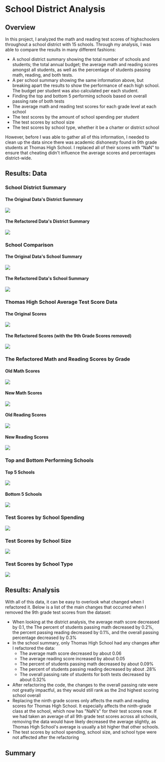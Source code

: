 # School District Analysis

## Overview
In this project, I analyzed the math and reading test scores of highschoolers throughout a school district with 15 schools. Through my analysis, I was able to compare the results in many different fashions:

- A school district summary showing the total number of schools and students; the total annual budget; the average math and reading scores amongst all students, as well as the percentage of students passing math, reading, and both tests.
- A per school summary showing the same information above, but breaking apart the results to show the performance of each high school. The budget per student was also calculated per each student.
- Finding the top and bottom 5 performing schools based on overall passing rate of both tests
- The average math and reading test scores for each grade level at each school
- The test scores by the amount of school spending per student
- The test scores by school size
- The test scores by school type, whether it be a charter or district school

However, before I was able to gather all of this information, I needed to clean up the data since there was academic dishonesty found in 9th grade students at Thomas High School. I replaced all of their scores with "NaN" to ensure that cheating didn't influence the average scores and percentages district-wide.

## Results: Data
### School District Summary
#### The Original Data's District Summary
![](Resources/Old%20District%20Analysis.PNG)
#### The Refactored Data's District Summary
![](Resources/New%20District%20Analysis.PNG)

### School Comparison
#### The Original Data's School Summary
![](Resources/Old%20School%20Summary.PNG)
#### The Refactored Data's School Summary
![](Resources/New%20School%20Summary.PNG)

### Thomas High School Average Test Score Data
#### The Original Scores
![](Resources/Old%20Thomas%20High%20School.PNG)
#### The Refactored Scores (with the 9th Grade Scores removed)
![](Resources/New%20Thomas%20High%20School.PNG)

### The Refactored Math and Reading Scores by Grade
#### Old Math Scores
![](Resources/Old%20Math%20Scores%20by%20Grade.PNG)
#### New Math Scores
![](Resources/New%20Math%20Scores%20by%20Grade.PNG)
#### Old Reading Scores
![](Resources/Old%20Reading%20Scores%20by%20Grade.PNG)
#### New Reading Scores
![](Resources/New%20Reading%20Scores%20by%20Grade.PNG)

### Top and Bottom Performing Schools
#### Top 5 Schools
![](Resources/Top%205%20Schools.PNG)
#### Bottom 5 Schools
![](Resources/Bottom%205%20Schools.PNG)

### Test Scores by School Spending
![](Resources/New%20Spending%20per%20Student.PNG)

### Test Scores by School Size
![](Resources/New%20School%20Size.PNG)

### Test Scores by School Type
![](Resources/New%20School%20Type.PNG)

## Results: Analysis
With all of this data, it can be easy to overlook what changed when I refactored it. Below is a list of the main changes that occurred when I removed the 9th grade test scores from the dataset:
- When looking at the district analysis, the average math score decreased by 0.1, the The percent of students passing math decreased by 0.2%, the percent passing reading decreased by 0.1%, and the overall passing percentage decreased by 0.3%
- In the school summary, only Thomas High School had any changes after I refactored the data:
  - The average math score decreased by about 0.06
  - The average reading score increased by about 0.05
  - The percent of students passing math decreased by about 0.09%
  - The percent of students passing reading decreased by about .28%
  - The overall passing rate of students for both tests decreased by about 0.32%
- After refactoring the code, the changes to the overall passing rate were not greatly impactful, as they would still rank as the 2nd highest scoring school overall
- Replacing the ninth grade scores only affects the math and reading scores for Thomas High School. It especially affects the ninth-grade class at the school, which now has "NaN's" for their test scores now. If we had taken an average of all 9th grade test scores across all schools, removing the data would have likely decreased the average slightly, as Thomas High School's average is usually  a bit higher that other schools.
- The test scores by school spending, school size, and school type were not affected after the refactoring

## Summary
